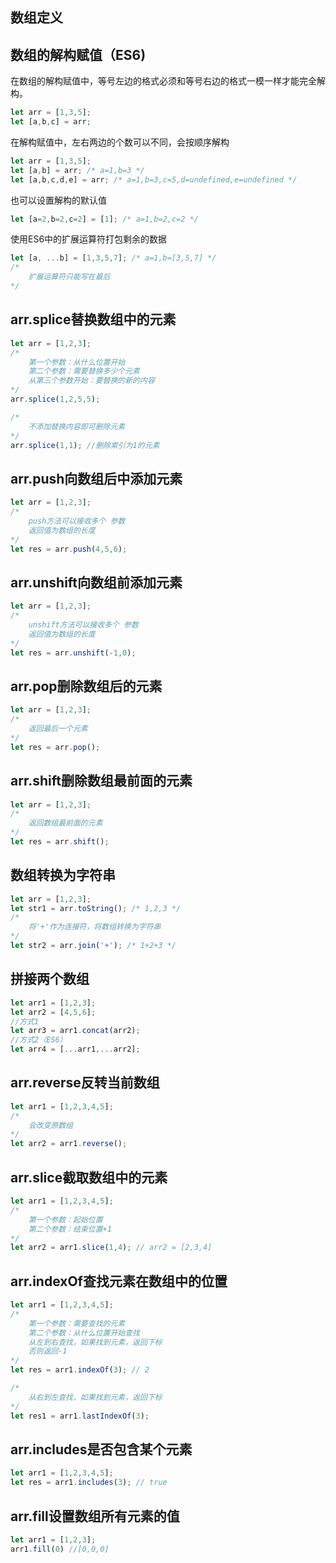 ## 数组定义

## 数组的解构赋值（ES6)

在数组的解构赋值中，等号左边的格式必须和等号右边的格式一模一样才能完全解构。

```javascript
let arr = [1,3,5];
let [a,b,c] = arr;
```

在解构赋值中，左右两边的个数可以不同，会按顺序解构

```javascript
let arr = [1,3,5];
let [a,b] = arr; /* a=1,b=3 */
let [a,b,c,d,e] = arr; /* a=1,b=3,c=5,d=undefined,e=undefined */
```

也可以设置解构的默认值

```javascript
let [a=2,b=2,c=2] = [1]; /* a=1,b=2,c=2 */
```

使用ES6中的扩展运算符打包剩余的数据

```javascript
let [a, ...b] = [1,3,5,7]; /* a=1,b=[3,5,7] */
/*
	扩展运算符只能写在最后
*/
```

## arr.splice替换数组中的元素

```javascript
let arr = [1,2,3];
/*
	第一个参数：从什么位置开始
	第二个参数：需要替换多少个元素
	从第三个参数开始：要替换的新的内容
*/
arr.splice(1,2,5,5);

/*
	不添加替换内容即可删除元素
*/
arr.splice(1,1); //删除索引为1的元素
```

## arr.push向数组后中添加元素

```javascript
let arr = [1,2,3];
/*
	push方法可以接收多个 参数
	返回值为数组的长度
*/
let res = arr.push(4,5,6);
```

## arr.unshift向数组前添加元素

```javascript
let arr = [1,2,3];
/*
	unshift方法可以接收多个 参数
	返回值为数组的长度
*/
let res = arr.unshift(-1,0);
```

## arr.pop删除数组后的元素

```javascript
let arr = [1,2,3];
/*
	返回最后一个元素
*/
let res = arr.pop();
```

## arr.shift删除数组最前面的元素

```javascript
let arr = [1,2,3];
/*
	返回数组最前面的元素
*/
let res = arr.shift();
```

## 数组转换为字符串

```javascript
let arr = [1,2,3];
let str1 = arr.toString(); /* 1,2,3 */
/*
	将'+'作为连接符，将数组转换为字符串
*/
let str2 = arr.join('+'); /* 1+2+3 */
```

## 拼接两个数组

```javascript
let arr1 = [1,2,3];
let arr2 = [4,5,6];
//方式1
let arr3 = arr1.concat(arr2);
//方式2（ES6）
let arr4 = [...arr1,...arr2];
```

## arr.reverse反转当前数组

```javascript
let arr1 = [1,2,3,4,5];
/*
	会改变原数组
*/
let arr2 = arr1.reverse();
```

## arr.slice截取数组中的元素

```javascript
let arr1 = [1,2,3,4,5];
/*
	第一个参数：起始位置
	第二个参数：结束位置+1
*/
let arr2 = arr1.slice(1,4); // arr2 = [2,3,4]
```

## arr.indexOf查找元素在数组中的位置

```javascript
let arr1 = [1,2,3,4,5];
/*
	第一个参数：需要查找的元素
	第二个参数：从什么位置开始查找
	从左到右查找，如果找到元素，返回下标
	否则返回-1
*/
let res = arr1.indexOf(3); // 2

/*
	从右到左查找，如果找到元素，返回下标
*/
let res1 = arr1.lastIndexOf(3);
```

## arr.includes是否包含某个元素

```javascript
let arr1 = [1,2,3,4,5];
let res = arr1.includes(3); // true
```

## arr.fill设置数组所有元素的值

```javascript
let arr1 = [1,2,3];
arr1.fill(0) //[0,0,0]
```

